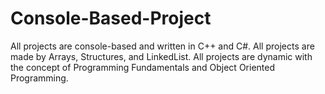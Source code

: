 # Console-Based-Project
All projects are console-based and written in C++ and C#. All projects are made by Arrays, Structures, and LinkedList. All projects are dynamic with the concept of Programming Fundamentals and Object Oriented Programming.
